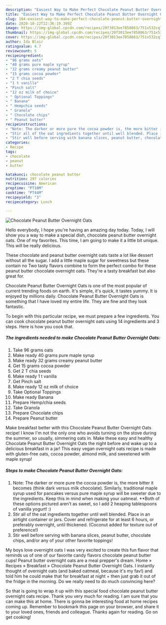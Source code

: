 ```yaml
---
description: "Easiest Way to Make Perfect Chocolate Peanut Butter Overnight Oats"
title: "Easiest Way to Make Perfect Chocolate Peanut Butter Overnight Oats"
slug: 164-easiest-way-to-make-perfect-chocolate-peanut-butter-overnight-oats
date: 2020-10-22T22:36:19.399Z
image: https://img-global.cpcdn.com/recipes/20f3013ee7858863/751x532cq70/chocolate-peanut-butter-overnight-oats-recipe-main-photo.jpg
thumbnail: https://img-global.cpcdn.com/recipes/20f3013ee7858863/751x532cq70/chocolate-peanut-butter-overnight-oats-recipe-main-photo.jpg
cover: https://img-global.cpcdn.com/recipes/20f3013ee7858863/751x532cq70/chocolate-peanut-butter-overnight-oats-recipe-main-photo.jpg
author: Ida Blair
ratingvalue: 4.7
reviewcount: 5
recipeingredient:
- "96 grams oats"
- "40 grams pure maple syrup"
- "32 grams creamy peanut butter"
- "15 grams cocoa powder"
- "2 T chia seeds"
- "1 t vanilla"
- "Pinch salt"
- "12 oz milk of choice"
- " Optional Toppings"
- " Banana"
- " Hempchia seeds"
- " Granola"
- " Chocolate chips"
- " Peanut butter"
recipeinstructions:
- "Note: The darker or more pure the cocoa powder is, the more bitter it becomes (think dark versus milk chocolate). Similarly, traditional maple syrup used for pancakes versus pure maple syrup will be sweeter due to the ingredients. Keep this in mind when making your oatmeal. **Both of these options pictured aren’t as sweet, so I add 2 heaping tablespoons of vanilla yogurt! :)"
- "Stir all of the oat ingredients together until well blended. Place in an airtight container or jars. Cover and refrigerate for at least 6 hours, or preferably overnight, until thickened. (Coconut added for texture out of preference!)"
- "Stir well before serving with banana slices, peanut butter, chocolate chips, and/or any of your other favorite toppings!"
categories:
- Recipe
tags:
- chocolate
- peanut
- butter

katakunci: chocolate peanut butter 
nutrition: 297 calories
recipecuisine: American
preptime: "PT10M"
cooktime: "PT44M"
recipeyield: "3"
recipecategory: Lunch

---
```



![Chocolate Peanut Butter Overnight Oats](https://img-global.cpcdn.com/recipes/20f3013ee7858863/751x532cq70/chocolate-peanut-butter-overnight-oats-recipe-main-photo.jpg)

Hello everybody, I hope you're having an amazing day today. Today, I will show you a way to make a special dish, chocolate peanut butter overnight oats. One of my favorites. This time, I am going to make it a little bit unique. This will be really delicious.

These chocolate and peanut butter overnight oats taste a lot like dessert without all the sugar. I add a little maple sugar for sweetness but these contain no Two tasty flavors combine to form the perfect combo for these peanut butter chocolate overnight oats. They&#39;re a tasty breakfast but also great for.

Chocolate Peanut Butter Overnight Oats is one of the most popular of current trending foods on earth. It's simple, it's quick, it tastes yummy. It is enjoyed by millions daily. Chocolate Peanut Butter Overnight Oats is something that I have loved my entire life. They are fine and they look fantastic.


To begin with this particular recipe, we must prepare a few ingredients. You can cook chocolate peanut butter overnight oats using 14 ingredients and 3 steps. Here is how you cook that.

<!--inarticleads1-->

##### The ingredients needed to make Chocolate Peanut Butter Overnight Oats:

1. Take 96 grams oats
1. Make ready 40 grams pure maple syrup
1. Make ready 32 grams creamy peanut butter
1. Get 15 grams cocoa powder
1. Get 2 T chia seeds
1. Make ready 1 t vanilla
1. Get Pinch salt
1. Make ready 12 oz milk of choice
1. Take  Optional Toppings
1. Make ready  Banana
1. Prepare  Hemp/chia seeds
1. Take  Granola
1. Prepare  Chocolate chips
1. Prepare  Peanut butter


Make breakfast better with this Chocolate Peanut Butter Overnight Oats recipe! I know I&#39;m not the only one who avoids turning on the stove during the summer, so usually, simmering oats in. Make these easy and healthy Chocolate Peanut Butter Overnight Oats the night before and wake up to a delicious breakfast in a jar! This easy vegan overnight oats recipe is made with gluten-free oats, cocoa powder, almond milk, and sweetened with maple syrup! 

<!--inarticleads2-->

##### Steps to make Chocolate Peanut Butter Overnight Oats:

1. Note: The darker or more pure the cocoa powder is, the more bitter it becomes (think dark versus milk chocolate). Similarly, traditional maple syrup used for pancakes versus pure maple syrup will be sweeter due to the ingredients. Keep this in mind when making your oatmeal. **Both of these options pictured aren’t as sweet, so I add 2 heaping tablespoons of vanilla yogurt! :)
1. Stir all of the oat ingredients together until well blended. Place in an airtight container or jars. Cover and refrigerate for at least 6 hours, or preferably overnight, until thickened. (Coconut added for texture out of preference!)
1. Stir well before serving with banana slices, peanut butter, chocolate chips, and/or any of your other favorite toppings!


My boys love overnight oats I was very excited to create this fun flavor that reminds us of one of our favorite candy flavors chocolate peanut butter cups! Peanut butter overnight oats are a meal prepper&#39;s dream. Home » Recipes » Breakfast » Chocolate Peanut Butter Overnight Oats. I instantly thought of overnight oats (and baked oatmeal, because it&#39;s my fav!) and told him he could make that for breakfast at night + then just grab it out of the fridge in the morning. Do we really need to do much convincing here? 

So that is going to wrap it up with this special food chocolate peanut butter overnight oats recipe. Thank you very much for reading. I am sure that you can make this at home. There is gonna be interesting food at home recipes coming up. Remember to bookmark this page on your browser, and share it to your loved ones, friends and colleague. Thanks again for reading. Go on get cooking!
